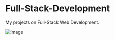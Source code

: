 # Full-Stack-Development
My projects on Full-Stack Web Development.


![image](https://github.com/Pratyay008/Full-Stack/assets/81563083/7a5405ba-57e6-42b8-99b4-cc85f70dada8)

